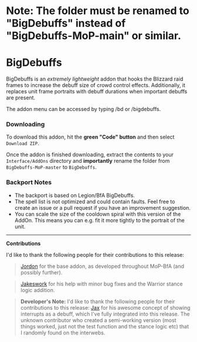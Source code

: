 # Note: The folder must be renamed to "BigDebuffs" instead of "BigDebuffs-MoP-main" or similar.

# BigDebuffs

BigDebuffs is an _extremely lightweight_ addon that hooks the Blizzard raid frames to increase the debuff size of crowd control effects. Additionally, it replaces unit frame portraits with debuff durations when important debuffs are present.

The addon menu can be accessed by typing /bd or /bigdebuffs.

### Downloading

To download this addon, hit the **green "Code" button** and then select `Download ZIP`.

Once the addon is finished downloading, extract the contents to your `Interface/AddOns` directory and **importantly** rename the folder from `BigDebuffs-MoP-master` to `BigDebuffs`.

### Backport Notes
* The backport is based on Legion/BfA BigDebuffs.
* The spell list is not optimized and could contain faults.  Feel free to create an issue or a pull request if you have an improvement suggestion.
* You can scale the size of the cooldown spiral with this version of the AddOn. This means you can e.g. fit it more tightly to the portrait of the unit.
---
**Contributions**

 I'd like to thank the following people for their contributions to this release:
> [Jordon][1] for the base addon, as developed throughout MoP-BfA (and possibly further).

> [Jakeswork][2] for his help with minor bug fixes and the Warrior stance logic addition.

> **Developer's Note:** 
> I'd like to thank the following people for their contributions to this release:
> [Jax][3] for his awesome concept of showing interrupts as a debuff, which I've fully integrated into this release.
> The unknown contributor who created a semi-working version (most things worked, just not the test function and the stance logic etc) that I randomly found on the interwebs.

[1]: https://github.com/jordonwow
[2]: https://github.com/jakeswork
[3]: https://twitter.com/jaxirl
